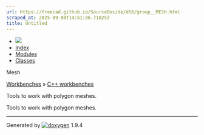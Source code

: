 ```yaml
---
url: https://freecad.github.io/SourceDoc/de/d56/group__MESH.html
scraped_at: 2025-09-08T14:51:36.718253
title: Untitled
---
```


  * [ ![](https://www.freecad.org/svg/logo-freecad.svg) ](https://freecadweb.org "FreeCAD")
  * [Index](../../index.html "Index")
  * [Modules](../../modules.html "Modules list")
  * [Classes](../../annotated.html "Annotated list")

Mesh

[Workbenches](../../d2/df2/group__WORKBENCHES.html) » [C++
workbenches](../../dd/d0c/group__CWORKBENCHES.html)

Tools to work with polygon meshes.

Tools to work with polygon meshes.

* * *

Generated by
[![doxygen](../../doxygen.svg)](https://www.doxygen.org/index.html) 1.9.4

